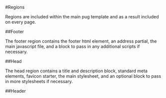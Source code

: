 #Regions

Regions are included within the main pug template and as a result included on every page.

##Footer

The footer region contains the footer html element, an address partial, the main javascript file, and a block to pass in any additional scripts if necessary.

##Head

The head region contains a title and description block, standard meta elements, favicon starter, the main stylesheet, and an optional block to pass in more stylesheets if necessary.

##Header
